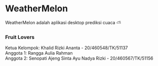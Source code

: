 # WeatherMelon
WeatherMelon adalah aplikasi desktop prediksi cuaca ⛅ 

### Fruit Lovers
Ketua Kelompok: Khalid Rizki Ananta - 20/460548/TK/51137 \
Anggota 1: Rangga Aulia Rahman \
Anggota 2: Senopati Ajeng Sinta Ayu Nadya Rizki - 20/460567/TK/51156
